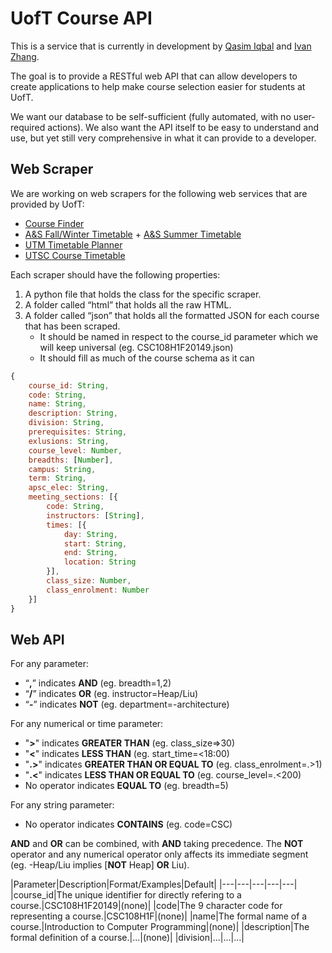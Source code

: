 UofT Course API
==============
This is a service that is currently in development by [Qasim Iqbal](https://github.com/Qasim) and [Ivan Zhang](https://github.com/ivanzhangsolutions).

The goal is to provide a RESTful web API that can allow developers to create applications to help make course selection easier for students at UofT.

We want our database to be self-sufficient (fully automated, with no user-required actions). We also want the API itself to be easy to understand and use, but yet still very comprehensive in what it can provide to a developer.

Web Scraper
---------------
We are working on web scrapers for the following web services that are provided by UofT:

 - [Course Finder](http://coursefinder.utoronto.ca/)
 - [A&S Fall/Winter Timetable](http://www.artsandscience.utoronto.ca/ofr/timetable/winter/sponsors.htm) + [A&S Summer Timetable](http://www.artsandscience.utoronto.ca/ofr/timetable/summer/sponsors.htm)
 - [UTM Timetable Planner](https://student.utm.utoronto.ca/timetable/)
 - [UTSC Course Timetable](http://www.utsc.utoronto.ca/~registrar/scheduling/timetable)

Each scraper should have the following properties:

 1. A python file that holds the class for the specific scraper.
 2. A folder called “html” that holds all the raw HTML.
 3. A folder called “json” that holds all the formatted JSON for each course that has been scraped.
	- It should be named in respect to the course_id parameter which we will keep universal (eg. CSC108H1F20149.json)
	- It should fill as much of the course schema as it can
```js
{
	course_id: String,
	code: String,
	name: String,
	description: String,
	division: String,
	prerequisites: String,
	exlusions: String,
	course_level: Number,
	breadths: [Number],
	campus: String,
	term: String,
	apsc_elec: String,
	meeting_sections: [{
		code: String,
		instructors: [String],
		times: [{
			day: String,
			start: String,
			end: String,
			location: String
		}],
		class_size: Number,
		class_enrolment: Number
	}]
}
```

Web API
----------
For any parameter:
 - “**,**” indicates **AND** (eg. breadth=1,2)
 - “**/**” indicates **OR** (eg. instructor=Heap/Liu)
 - “**-**” indicates **NOT** (eg. department=-architecture)

For any numerical or time parameter:
 - "**>**" indicates **GREATER THAN** (eg. class_size=>30)
 - "**<**" indicates **LESS THAN** (eg. start_time=<18:00)
 - "**.>**" indicates **GREATER THAN OR EQUAL TO** (eg. class_enrolment=.>1)
 - "**.<**" indicates **LESS THAN OR EQUAL TO** (eg. course_level=.<200)
 - No operator indicates **EQUAL TO** (eg. breadth=5)

For any string parameter:
 - No operator indicates **CONTAINS** (eg. code=CSC)

**AND** and **OR** can be combined, with **AND** taking precedence. The **NOT** operator and any numerical operator only affects its immediate segment (eg. -Heap/Liu implies [**NOT** Heap] **OR** Liu).

|Parameter|Description|Format/Examples|Default|
|---|---|---|---|---|
|course_id|The unique identifier for directly refering to a course.|CSC108H1F20149|(none)|
|code|The 9 character code for representing a course.|CSC108H1F|(none)|
|name|The formal name of a course.|Introduction to Computer Programming|(none)|
|description|The formal definition of a course.|...|(none)|
|division|...|...|...|
